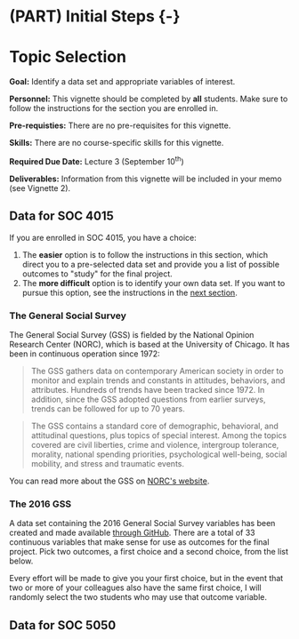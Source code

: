# (PART) Initial Steps {-}

# Topic Selection

<div class="rmdgoal">
<p><strong>Goal:</strong> Identify a data set and appropriate variables of interest.</p>
</div>

<div class="rmdpersonnel">
<p><strong>Personnel:</strong> This vignette should be completed by <strong>all</strong> students. Make sure to follow the instructions for the section you are enrolled in.</p>
</div>

<div class="rmdcaution">
<p><strong>Pre-requisties:</strong> There are no pre-requisites for this vignette.</p>
</div>

<div class="rmdex">
<p><strong>Skills:</strong> There are no course-specific skills for this vignette.</p>
</div>

<div class="rmddue">
<p><strong>Required Due Date:</strong> Lecture 3 (September 10<sup>th</sup>)</p>
</div>

<div class="rmdtip">
<p><strong>Deliverables:</strong> Information from this vignette will be included in your memo (see Vignette 2).</p>
</div>

## Data for SOC 4015
If you are enrolled in SOC 4015, you have a choice:

1. The **easier** option is to follow the instructions in this section, which direct you to a pre-selected data set and provide you a list of possible outcomes to "study" for the final project. 
2. The **more difficult** option is to identify your own data set. If you want to pursue this option, see the instructions in the [next section](/data-for-soc-5050.html).

### The General Social Survey
The General Social Survey (GSS) is fielded by the National Opinion Research Center (NORC), which is based at the University of Chicago. It has been in continuous operation since 1972:

> The GSS gathers data on contemporary American society in order to monitor and explain trends and constants in attitudes, behaviors, and attributes.  Hundreds of trends have been tracked since 1972. In addition, since the GSS adopted questions from earlier surveys, trends can be followed for up to 70 years.

> The GSS contains a standard core of demographic, behavioral, and attitudinal questions, plus topics of special interest. Among the topics covered are civil liberties, crime and violence, intergroup tolerance, morality, national spending priorities, psychological well-being, social mobility, and stress and traumatic events.

You can read more about the GSS on [NORC's website](http://gss.norc.org).

### The 2016 GSS
A data set containing the 2016 General Social Survey variables has been created and made available [through GitHub](https://github.com/slu-soc5050/final-project-data). There are a total of 33 continuous variables that make sense for use as outcomes for the final project. Pick two outcomes, a first choice and a second choice, from the list below. 

Every effort will be made to give you your first choice, but in the event that two or more of your colleagues also have the same first choice, I will randomly select the two students who may use that outcome variable.

## Data for SOC 5050

